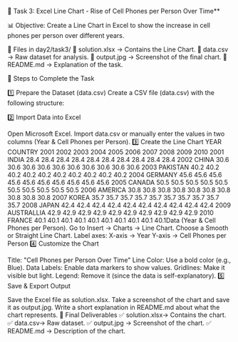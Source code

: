 📌 Task 3: Excel Line Chart - Rise of Cell Phones per Person Over Time**

📊 Objective: Create a Line Chart in Excel to show the increase in cell phones per person over different years.

📁 Files in day2/task3/ 📂 solution.xlsx → Contains the Line Chart.
📂 data.csv → Raw dataset for analysis.
📂 output.jpg → Screenshot of the final chart.
📂 README.md → Explanation of the task.

📌 Steps to Complete the Task

1️⃣ Prepare the Dataset (data.csv) Create a CSV file (data.csv) with the following structure:


2️⃣ Import Data into Excel

Open Microsoft Excel.
Import data.csv or manually enter the values in two columns (Year & Cell Phones per Person).
3️⃣ Create the Line Chart
YEAR	COUNTRY   	2001	2002	2003	2004	2005	2006	2007	2008	2009	2010
2001	INDIA	      28.4	28.4	28.4	28.4	28.4	28.4	28.4	28.4	28.4	28.4
2002	CHINA   	  30.6	30.6	30.6	30.6	30.6	30.6	30.6	30.6	30.6	30.6
2003	PAKISTAN  	40.2	40.2	40.2	40.2	40.2	40.2	40.2	40.2	40.2	40.2
2004	GERMANY 	  45.6	45.6	45.6	45.6	45.6	45.6	45.6	45.6	45.6	45.6
2005	CANADA	    50.5	50.5	50.5	50.5	50.5	50.5	50.5	50.5	50.5	50.5
2006	AMERICA    	30.8	30.8	30.8	30.8	30.8	30.8	30.8	30.8	30.8	30.8
2007	KOREA	      35.7	35.7	35.7	35.7	35.7	35.7	35.7	35.7	35.7	35.7
2008	JAPAN     	42.4	42.4	42.4	42.4	42.4	42.4	42.4	42.4	42.4	42.4
2009	AUSTRALLIA	42.9	42.9	42.9	42.9	42.9	42.9	42.9	42.9	42.9	42.9
2010	FRANCE	    40.1	40.1	40.1	40.1	40.1	40.1	40.1	40.1	40.1	40.1Data (Year & Cell Phones per Person).
Go to Insert → Charts → Line Chart.
Choose a Smooth or Straight Line Chart.
Label axes:
X-axis → Year
Y-axis → Cell Phones per Person
4️⃣ Customize the Chart

Title: "Cell Phones per Person Over Time"
Line Color: Use a bold color (e.g., Blue).
Data Labels: Enable data markers to show values.
Gridlines: Make it visible but light.
Legend: Remove it (since the data is self-explanatory).
5️⃣ Save & Export Output

Save the Excel file as solution.xlsx.
Take a screenshot of the chart and save it as output.jpg.
Write a short explanation in README.md about what the chart represents.
📌 Final Deliverables
✅ solution.xlsx→ Contains the chart.
✅ data.csv→ Raw dataset.
✅ output.jpg → Screenshot of the chart.
✅ README.md → Description of the chart.

